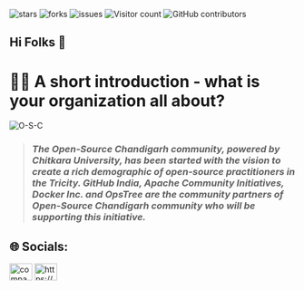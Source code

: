 ![stars](https://img.shields.io/github/stars/Apple-Developer-Student-Community)
![forks](https://img.shields.io/github/forks/Apple-Developer-Student-Community/.github)
![issues](https://img.shields.io/github/issues/Apple-Developer-Student-Community/.github)
![Visitor count](https://shields-io-visitor-counter.herokuapp.com/badge?page=Apple-Developer-Student-Community..github)
![GitHub contributors](https://img.shields.io/github/contributors/Apple-Developer-Student-Community/.github)




## Hi Folks 👋

# 🙋‍♀️ A short introduction - what is your organization all about?
<!---![](Images/Open-Source-Chandigarh.jpeg)--->
<!---![Open-Source-Chandigarh](https://user-images.githubusercontent.com/91736425/184363962-9105fbaa-9dcd-4503-ab75-3aa731e769f0.jpeg)--->
![O-S-C](https://user-images.githubusercontent.com/91736425/184543786-696b598e-2d74-444a-8da9-8a1156b8967a.jpeg)
> ### *The Open-Source Chandigarh community, powered by Chitkara University, has been started with the vision to create a rich demographic of open-source practitioners in the Tricity. GitHub India, Apache Community Initiatives, Docker Inc. and OpsTree are the community partners of Open-Source Chandigarh community who will be supporting this initiative.*

<!---🌈 Contribution guidelines - how can the community get involved?
👩‍💻 Useful resources - where can the community find your docs? Is there anything else the community should know?
🍿 Fun facts - what does your team eat for breakfast?
🧙 Remember, you can do mighty things with the power of [Markdown](https://docs.github.com/github/writing-on-github/getting-started-with-writing-and-formatting-on-github/basic-writing-and-formatting-syntax)
--->
## 🌐 Socials:
<p align="left">
<a href="https://www.linkedin.com/company/open-source-chandigarh/" target="blank"><img align="center" src="https://raw.githubusercontent.com/rahuldkjain/github-profile-readme-generator/master/src/images/icons/Social/linked-in-alt.svg" alt="company/open-source-chandigarh" height="30" width="40" /></a>
<a href="https://discord.gg/https://discord.com/invite/gQHsr8EHzr" target="blank"><img align="center" src="https://raw.githubusercontent.com/rahuldkjain/github-profile-readme-generator/master/src/images/icons/Social/discord.svg" alt="https://discord.com/invite/gQHsr8EHzr" height="30" width="40" /></a>
</p>

